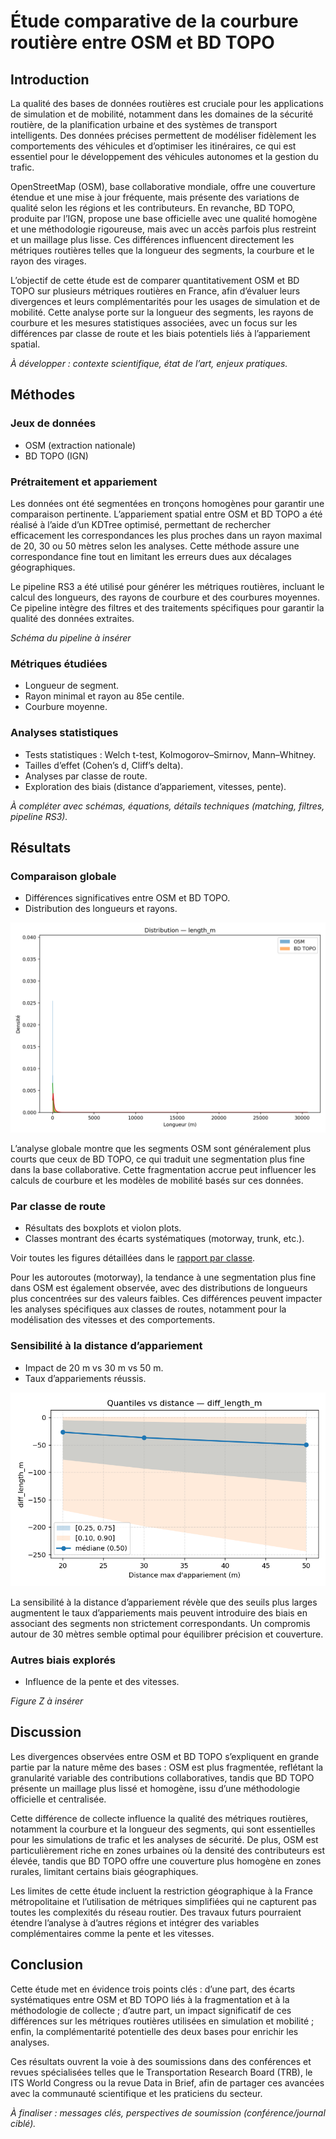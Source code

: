 # Étude comparative de la courbure routière entre OSM et BD TOPO
## Introduction
La qualité des bases de données routières est cruciale pour les applications de simulation et de mobilité, notamment dans les domaines de la sécurité routière, de la planification urbaine et des systèmes de transport intelligents. Des données précises permettent de modéliser fidèlement les comportements des véhicules et d’optimiser les itinéraires, ce qui est essentiel pour le développement des véhicules autonomes et la gestion du trafic.

OpenStreetMap (OSM), base collaborative mondiale, offre une couverture étendue et une mise à jour fréquente, mais présente des variations de qualité selon les régions et les contributeurs. En revanche, BD TOPO, produite par l’IGN, propose une base officielle avec une qualité homogène et une méthodologie rigoureuse, mais avec un accès parfois plus restreint et un maillage plus lisse. Ces différences influencent directement les métriques routières telles que la longueur des segments, la courbure et le rayon des virages.

L’objectif de cette étude est de comparer quantitativement OSM et BD TOPO sur plusieurs métriques routières en France, afin d’évaluer leurs divergences et leurs complémentarités pour les usages de simulation et de mobilité. Cette analyse porte sur la longueur des segments, les rayons de courbure et les mesures statistiques associées, avec un focus sur les différences par classe de route et les biais potentiels liés à l’appariement spatial.

*À développer : contexte scientifique, état de l’art, enjeux pratiques.*

## Méthodes
### Jeux de données
- OSM (extraction nationale)
- BD TOPO (IGN)
### Prétraitement et appariement
Les données ont été segmentées en tronçons homogènes pour garantir une comparaison pertinente. L’appariement spatial entre OSM et BD TOPO a été réalisé à l’aide d’un KDTree optimisé, permettant de rechercher efficacement les correspondances les plus proches dans un rayon maximal de 20, 30 ou 50 mètres selon les analyses. Cette méthode assure une correspondance fine tout en limitant les erreurs dues aux décalages géographiques.

Le pipeline RS3 a été utilisé pour générer les métriques routières, incluant le calcul des longueurs, des rayons de courbure et des courbures moyennes. Ce pipeline intègre des filtres et des traitements spécifiques pour garantir la qualité des données extraites.

*Schéma du pipeline à insérer*

### Métriques étudiées
- Longueur de segment.
- Rayon minimal et rayon au 85e centile.
- Courbure moyenne.
### Analyses statistiques
- Tests statistiques : Welch t-test, Kolmogorov–Smirnov, Mann–Whitney.
- Tailles d’effet (Cohen’s d, Cliff’s delta).
- Analyses par classe de route.
- Exploration des biais (distance d’appariement, vitesses, pente).

*À compléter avec schémas, équations, détails techniques (matching, filtres, pipeline RS3).*

## Résultats
### Comparaison globale
- Différences significatives entre OSM et BD TOPO.
- Distribution des longueurs et rayons.

![Distributions globales](assets/reports/global_20250922_095722/length_m__hist_kde.png)

L’analyse globale montre que les segments OSM sont généralement plus courts que ceux de BD TOPO, ce qui traduit une segmentation plus fine dans la base collaborative. Cette fragmentation accrue peut influencer les calculs de courbure et les modèles de mobilité basés sur ces données.

### Par classe de route
- Résultats des boxplots et violon plots.
- Classes montrant des écarts systématiques (motorway, trunk, etc.).

Voir toutes les figures détaillées dans le [rapport par classe](reports/curvature_by_class.md).

Pour les autoroutes (motorway), la tendance à une segmentation plus fine dans OSM est également observée, avec des distributions de longueurs plus concentrées sur des valeurs faibles. Ces différences peuvent impacter les analyses spécifiques aux classes de routes, notamment pour la modélisation des vitesses et des comportements.

### Sensibilité à la distance d’appariement
- Impact de 20 m vs 30 m vs 50 m.
- Taux d’appariements réussis.

![Bias sweep — longueur](assets/img/quantiles/quantiles_diff_length_m.png)

La sensibilité à la distance d’appariement révèle que des seuils plus larges augmentent le taux d’appariements mais peuvent introduire des biais en associant des segments non strictement correspondants. Un compromis autour de 30 mètres semble optimal pour équilibrer précision et couverture.

### Autres biais explorés
- Influence de la pente et des vitesses.

*Figure Z à insérer*

## Discussion
Les divergences observées entre OSM et BD TOPO s’expliquent en grande partie par la nature même des bases : OSM est plus fragmentée, reflétant la granularité variable des contributions collaboratives, tandis que BD TOPO présente un maillage plus lissé et homogène, issu d’une méthodologie officielle et centralisée.

Cette différence de collecte influence la qualité des métriques routières, notamment la courbure et la longueur des segments, qui sont essentielles pour les simulations de trafic et les analyses de sécurité. De plus, OSM est particulièrement riche en zones urbaines où la densité des contributeurs est élevée, tandis que BD TOPO offre une couverture plus homogène en zones rurales, limitant certains biais géographiques.

Les limites de cette étude incluent la restriction géographique à la France métropolitaine et l’utilisation de métriques simplifiées qui ne capturent pas toutes les complexités du réseau routier. Des travaux futurs pourraient étendre l’analyse à d’autres régions et intégrer des variables complémentaires comme la pente et les vitesses.

## Conclusion
Cette étude met en évidence trois points clés : d’une part, des écarts systématiques entre OSM et BD TOPO liés à la fragmentation et à la méthodologie de collecte ; d’autre part, un impact significatif de ces différences sur les métriques routières utilisées en simulation et mobilité ; enfin, la complémentarité potentielle des deux bases pour enrichir les analyses.

Ces résultats ouvrent la voie à des soumissions dans des conférences et revues spécialisées telles que le Transportation Research Board (TRB), le ITS World Congress ou la revue Data in Brief, afin de partager ces avancées avec la communauté scientifique et les praticiens du secteur.

*À finaliser : messages clés, perspectives de soumission (conférence/journal ciblé).*
